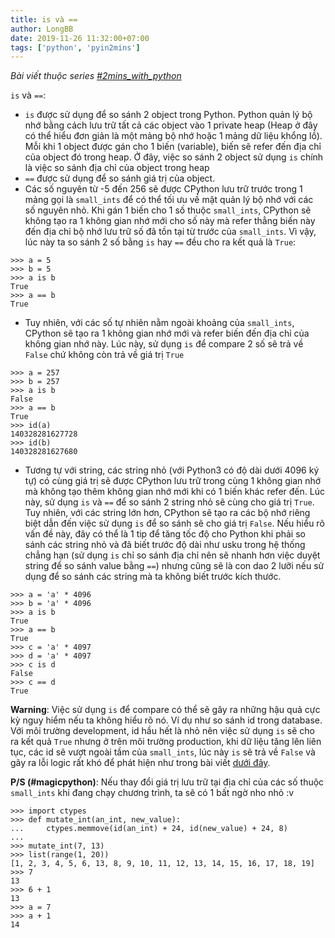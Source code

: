 ```yaml
---
title: is và ==
author: LongBB
date: 2019-11-26 11:32:00+07:00
tags: ['python', 'pyin2mins']
---
```


*Bài viết thuộc series [#2mins_with_python](/tags/pyin2mins)*

`is` và `==`:

- `is` được sử dụng để so sánh 2 object trong Python. Python quản lý bộ nhớ bằng cách lưu trữ tất cả các object vào 1 private heap (Heap ở đây có thể hiểu đơn giản là một mảng bộ nhớ hoặc 1 mảng dữ liệu khổng lồ). Mỗi khi 1 object được gán cho 1 biến (variable), biến sẽ refer đến địa chỉ của object đó trong heap. Ở đây, việc so sánh 2 object sử dụng `is` chính là việc so sánh địa chỉ của object trong heap
- `==` được sử dụng để so sánh giá trị của object.
- Các số nguyên từ -5 đến 256 sẽ được CPython lưu trữ trước trong 1 mảng gọi là `small_ints` để có thể tối ưu về mặt quản lý bộ nhớ với các số nguyên nhỏ. Khi gán 1 biến cho 1 số thuộc `small_ints`, CPython sẽ không tạo ra 1 không gian nhớ mới cho số này mà refer thẳng biến này đến địa chỉ bộ nhớ lưu trữ số đã tồn tại từ trước của `small_ints`. Vì vậy, lúc này ta so sánh 2 số bằng `is` hay `==` đều cho ra kết quả là `True`:
```
>>> a = 5
>>> b = 5
>>> a is b
True
>>> a == b
True
```
- Tuy nhiên, với các số tự nhiên nằm ngoài khoảng của `small_ints`, CPython sẽ tạo ra 1 không gian nhớ mới và refer biến đến địa chỉ của không gian nhớ này. Lúc này, sử dụng `is` để compare 2 số sẽ trả về `False` chứ không còn trả về giá trị `True`
```
>>> a = 257
>>> b = 257
>>> a is b
False
>>> a == b
True
>>> id(a)
140328281627728
>>> id(b)
140328281627680
```
- Tương tự với string, các string nhỏ (với Python3 có độ dài dưới 4096 ký tự) có cùng giá trị sẽ được CPython lưu trữ trong cùng 1 không gian nhớ mà không tạo thêm không gian nhớ mới khi có 1 biến khác refer đến. Lúc này, sử dụng `is` và `==` để so sánh 2 string nhỏ sẽ cùng cho giá trị `True`. Tuy nhiên, với các string lớn hơn, CPython sẽ tạo ra các bộ nhớ riêng biệt dẫn đến việc sử dụng `is` để so sánh sẽ cho giá trị `False`. Nếu hiểu rõ vấn đề này, đây có thể là 1 tip để tăng tốc độ cho Python khi phải so sánh các string nhỏ và đã biết trước độ dài như usku trong hệ thống chẳng hạn (sử dụng `is` chỉ so sánh địa chỉ nên sẽ nhanh hơn việc duyệt string để so sánh value bằng `==`) nhưng cũng sẽ là con dao 2 lưỡi nếu sử dụng để so sánh các string mà ta không biết trước kích thước.
```
>>> a = 'a' * 4096
>>> b = 'a' * 4096
>>> a is b
True
>>> a == b
True
>>> c = 'a' * 4097
>>> d = 'a' * 4097
>>> c is d
False
>>> c == d
True
```
**Warning**: Việc sử dụng `is` để compare có thể sẽ gây ra những hậu quả cực kỳ nguy hiểm nếu ta không hiểu rõ nó. Ví dụ như so sánh id trong database. Với môi trường development, id hầu hết là nhỏ nên việc sử dụng `is` sẽ cho ra kết quả `True` nhưng ở trên môi trường production, khi dữ liệu tăng lên liên tục, các id sẽ vượt ngoài tầm của `small_ints`, lúc này `is` sẽ trả về `False` và gây ra lỗi logic rất khó để phát hiện như trong bài viết [dưới đây](https://medium.com/peloton-engineering/the-dangers-of-using-is-in-python-f42941124027).

**P/S (#magicpython)**: Nếu thay đổi giá trị lưu trữ tại địa chỉ của các số thuộc `small_ints` khi đang chạy chương trình, ta sẽ có 1 bất ngờ nho nhỏ :v
```
>>> import ctypes
>>> def mutate_int(an_int, new_value):
...     ctypes.memmove(id(an_int) + 24, id(new_value) + 24, 8)
...
>>> mutate_int(7, 13)
>>> list(range(1, 20))
[1, 2, 3, 4, 5, 6, 13, 8, 9, 10, 11, 12, 13, 14, 15, 16, 17, 18, 19]
>>> 7
13
>>> 6 + 1
13
>>> a = 7
>>> a + 1
14
```
